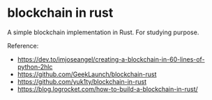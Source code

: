 # blockchain in rust
A simple blockchain implementation in Rust.
For studying purpose.

Reference:
- https://dev.to/imjoseangel/creating-a-blockchain-in-60-lines-of-python-2hlc
- https://github.com/GeekLaunch/blockchain-rust
- https://github.com/yuk1ty/blockchain-in-rust
- https://blog.logrocket.com/how-to-build-a-blockchain-in-rust/
